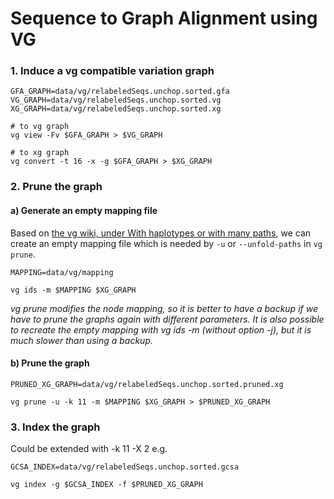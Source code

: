 # Sequence to Graph Alignment using VG


### 1. Induce a vg compatible variation graph

```
GFA_GRAPH=data/vg/relabeledSeqs.unchop.sorted.gfa
VG_GRAPH=data/vg/relabeledSeqs.unchop.sorted.vg
XG_GRAPH=data/vg/relabeledSeqs.unchop.sorted.xg

# to vg graph
vg view -Fv $GFA_GRAPH > $VG_GRAPH

# to xg graph
vg convert -t 16 -x -g $GFA_GRAPH > $XG_GRAPH
```

### 2. Prune the graph

#### a) Generate an empty mapping file

Based on [the vg wiki, under With haplotypes or with many paths][1],
we can create an empty mapping file which is needed by `-u` or `--unfold-paths` in `vg prune`.
```
MAPPING=data/vg/mapping

vg ids -m $MAPPING $XG_GRAPH
```


*vg prune modifies the node mapping, so it is better to have a backup if we have to prune the graphs again with different parameters. It is also possible to recreate the empty mapping with vg ids -m (without option -j), but it is much slower than using a backup.*


#### b) Prune the graph
```
PRUNED_XG_GRAPH=data/vg/relabeledSeqs.unchop.sorted.pruned.xg

vg prune -u -k 11 -m $MAPPING $XG_GRAPH > $PRUNED_XG_GRAPH
```

### 3. Index the graph

Could be extended with -k 11 -X 2 e.g.

```
GCSA_INDEX=data/vg/relabeledSeqs.unchop.sorted.gcsa

vg index -g $GCSA_INDEX -f $PRUNED_XG_GRAPH
```

[1]: https://github.com/vgteam/vg/wiki/Index-Construction#with-haplotypes-or-with-many-paths